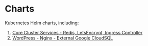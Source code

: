 # Charts
Kubernetes Helm charts, including:
  1. [Core Cluster Services - Redis, LetsEncrypt, Ingress Controller](https://github.com/stcox/charts/tree/master/core)
  2. [WordPress - Nginx - External Google CloudSQL](https://github.com/stcox/charts/tree/master/wordpress)
  
